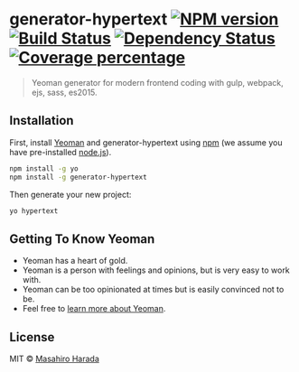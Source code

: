 # generator-hypertext [![NPM version][npm-image]][npm-url] [![Build Status][travis-image]][travis-url] [![Dependency Status][daviddm-image]][daviddm-url] [![Coverage percentage][coveralls-image]][coveralls-url]
> Yeoman generator for modern frontend coding with gulp, webpack, ejs, sass, es2015.

## Installation

First, install [Yeoman](http://yeoman.io) and generator-hypertext using [npm](https://www.npmjs.com/) (we assume you have pre-installed [node.js](https://nodejs.org/)).

```bash
npm install -g yo
npm install -g generator-hypertext
```

Then generate your new project:

```bash
yo hypertext
```

## Getting To Know Yeoman

 * Yeoman has a heart of gold.
 * Yeoman is a person with feelings and opinions, but is very easy to work with.
 * Yeoman can be too opinionated at times but is easily convinced not to be.
 * Feel free to [learn more about Yeoman](http://yeoman.io/).

## License

MIT © [Masahiro Harada]()


[npm-image]: https://badge.fury.io/js/generator-hypertext.svg
[npm-url]: https://npmjs.org/package/generator-hypertext
[travis-image]: https://travis-ci.com/MasahiroHarada/generator-hypertext.svg?branch=master
[travis-url]: https://travis-ci.com/MasahiroHarada/generator-hypertext
[daviddm-image]: https://david-dm.org/MasahiroHarada/generator-hypertext.svg?theme=shields.io
[daviddm-url]: https://david-dm.org/MasahiroHarada/generator-hypertext
[coveralls-image]: https://coveralls.io/repos/MasahiroHarada/generator-hypertext/badge.svg
[coveralls-url]: https://coveralls.io/r/MasahiroHarada/generator-hypertext
